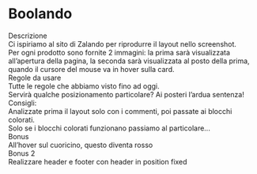Boolando
===
Descrizione  
Ci ispiriamo al sito di Zalando per riprodurre il layout nello screenshot.  
Per ogni prodotto sono fornite 2 immagini: la prima sarà visualizzata all’apertura della pagina, la seconda sarà visualizzata al posto della prima, quando il cursore del mouse va in hover sulla card.  
Regole da usare  
Tutte le regole che abbiamo visto fino ad oggi.  
Servirà qualche posizionamento particolare? Ai posteri l’ardua sentenza!  
Consigli:  
Analizzate prima il layout solo con i commenti, poi passate ai blocchi colorati.  
Solo se i blocchi colorati funzionano passiamo al particolare...  
Bonus  
All’hover sul cuoricino, questo diventa rosso  
Bonus 2  
Realizzare header e footer con header in position fixed  